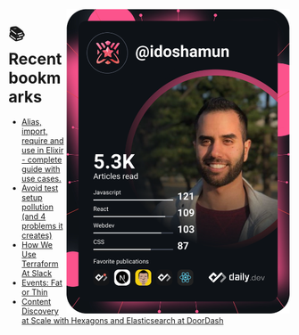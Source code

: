 <a href="https://app.daily.dev/idoshamun"><img src="https://raw.githubusercontent.com/idoshamun/idoshamun/devcard/devcard.svg" align='right' width="400" alt="Ido Shamun's Dev Card"/></a>

# 📚 Recent bookmarks
<!-- BOOKMARKS:START -->
- [Alias, import, require and use in Elixir - complete guide with use cases.](https://app.daily.dev/posts/9d6pGngIS?utm_source=rss&utm_medium=bookmarks&utm_campaign=28849d86070e4c099c877ab6837c61f0)
- [Avoid test setup pollution &lpar;and 4 problems it creates&rpar;](https://app.daily.dev/posts/Whqnlsagr?utm_source=rss&utm_medium=bookmarks&utm_campaign=28849d86070e4c099c877ab6837c61f0)
- [How We Use Terraform At Slack](https://app.daily.dev/posts/iqcErUs5l?utm_source=rss&utm_medium=bookmarks&utm_campaign=28849d86070e4c099c877ab6837c61f0)
- [Events: Fat or Thin](https://app.daily.dev/posts/tO-PRsscd?utm_source=rss&utm_medium=bookmarks&utm_campaign=28849d86070e4c099c877ab6837c61f0)
- [Content Discovery at Scale with Hexagons and Elasticsearch at DoorDash](https://app.daily.dev/posts/a8-7WiM2T?utm_source=rss&utm_medium=bookmarks&utm_campaign=28849d86070e4c099c877ab6837c61f0)
<!-- BOOKMARKS:END -->
